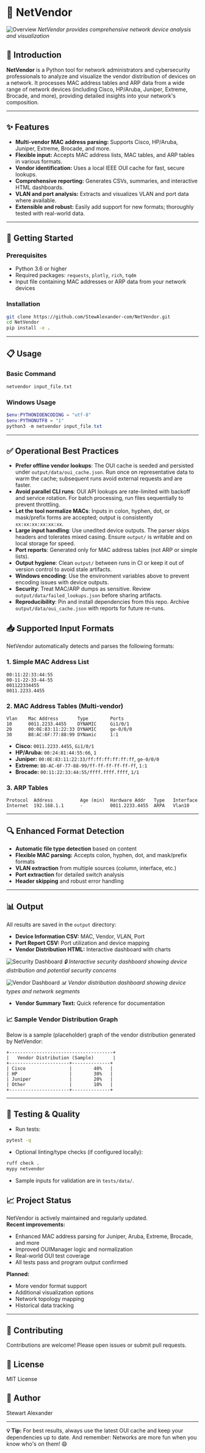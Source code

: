 # 🚀 NetVendor

![Overview](docs/images/overview.png)
*NetVendor provides comprehensive network device analysis and visualization*

## 📖 Introduction

**NetVendor** is a Python tool for network administrators and cybersecurity professionals to analyze and visualize the vendor distribution of devices on a network. It processes MAC address tables and ARP data from a wide range of network devices (including Cisco, HP/Aruba, Juniper, Extreme, Brocade, and more), providing detailed insights into your network's composition.

---

## ✨ Features

- **Multi-vendor MAC address parsing:** Supports Cisco, HP/Aruba, Juniper, Extreme, Brocade, and more.
- **Flexible input:** Accepts MAC address lists, MAC tables, and ARP tables in various formats.
- **Vendor identification:** Uses a local IEEE OUI cache for fast, secure lookups.
- **Comprehensive reporting:** Generates CSVs, summaries, and interactive HTML dashboards.
- **VLAN and port analysis:** Extracts and visualizes VLAN and port data where available.
- **Extensible and robust:** Easily add support for new formats; thoroughly tested with real-world data.

---

## 🚀 Getting Started

### Prerequisites

- Python 3.6 or higher
- Required packages: `requests`, `plotly`, `rich`, `tqdm`
- Input file containing MAC addresses or ARP data from your network devices

### Installation

```bash
git clone https://github.com/StewAlexander-com/NetVendor.git
cd NetVendor
pip install -e .
```

---

## 📋 Usage

### Basic Command

```bash
netvendor input_file.txt
```

### Windows Usage

```powershell
$env:PYTHONIOENCODING = "utf-8"
$env:PYTHONUTF8 = "1"
python3 -m netvendor input_file.txt
```

---

## ✅ Operational Best Practices

- **Prefer offline vendor lookups**: The OUI cache is seeded and persisted under `output/data/oui_cache.json`. Run once on representative data to warm the cache; subsequent runs avoid external requests and are faster.
- **Avoid parallel CLI runs**: OUI API lookups are rate-limited with backoff and service rotation. For batch processing, run files sequentially to prevent throttling.
- **Let the tool normalize MACs**: Inputs in colon, hyphen, dot, or mask/prefix forms are accepted; output is consistently `xx:xx:xx:xx:xx:xx`.
- **Large input handling**: Use unedited device outputs. The parser skips headers and tolerates mixed casing. Ensure `output/` is writable and on local storage for speed.
- **Port reports**: Generated only for MAC address tables (not ARP or simple lists).
- **Output hygiene**: Clean `output/` between runs in CI or keep it out of version control to avoid stale artifacts.
- **Windows encoding**: Use the environment variables above to prevent encoding issues with device outputs.
- **Security**: Treat MAC/ARP dumps as sensitive. Review `output/data/failed_lookups.json` before sharing artifacts.
- **Reproducibility**: Pin and install dependencies from this repo. Archive `output/data/oui_cache.json` with reports for future re-runs.

## 📥 Supported Input Formats

NetVendor automatically detects and parses the following formats:

### 1. Simple MAC Address List

```
00:11:22:33:44:55
00-11-22-33-44-55
001122334455
0011.2233.4455
```

### 2. MAC Address Tables (Multi-vendor)

```
Vlan    Mac Address       Type        Ports
10      0011.2233.4455    DYNAMIC     Gi1/0/1
20      00:0E:83:11:22:33 DYNAMIC     ge-0/0/0
30      B8:AC:6F:77:88:99 DYNamic     1:1
```

- **Cisco:** `0011.2233.4455`, `Gi1/0/1`
- **HP/Aruba:** `00:24:81:44:55:66`, `1`
- **Juniper:** `00:0E:83:11:22:33/ff:ff:ff:ff:ff:ff`, `ge-0/0/0`
- **Extreme:** `B8-AC-6F-77-88-99/ff-ff-ff-ff-ff-ff`, `1:1`
- **Brocade:** `00:11:22:33:44:55/ffff.ffff.ffff`, `1/1`

### 3. ARP Tables

```
Protocol  Address          Age (min)  Hardware Addr   Type   Interface
Internet  192.168.1.1      -          0011.2233.4455  ARPA   Vlan10
```

---

## 🔍 Enhanced Format Detection

- **Automatic file type detection** based on content
- **Flexible MAC parsing:** Accepts colon, hyphen, dot, and mask/prefix formats
- **VLAN extraction** from multiple sources (column, interface, etc.)
- **Port extraction** for detailed switch analysis
- **Header skipping** and robust error handling

---

## 📊 Output

All results are saved in the `output` directory:

- **Device Information CSV:** MAC, Vendor, VLAN, Port
- **Port Report CSV:** Port utilization and device mapping
- **Vendor Distribution HTML:** Interactive dashboard with charts

![Security Dashboard](docs/images/security-dashboard.png)
*🔒 Interactive security dashboard showing device distribution and potential security concerns*

![Vendor Dashboard](docs/images/vendor-dashboard.png)
*📊 Vendor distribution dashboard showing device types and network segments*

- **Vendor Summary Text:** Quick reference for documentation

### 📈 Sample Vendor Distribution Graph

Below is a sample (placeholder) graph of the vendor distribution generated by NetVendor:

```
+--------------------------------------+
|   Vendor Distribution (Sample)       |
+----------------------+--------------+
| Cisco                |        40%   |
| HP                   |        30%   |
| Juniper              |        20%   |
| Other                |        10%   |
+----------------------+--------------+
```

---

## 🧪 Testing & Quality

- Run tests:

```bash
pytest -q
```

- Optional linting/type checks (if configured locally):

```bash
ruff check .
mypy netvendor
```

- Sample inputs for validation are in `tests/data/`.

## 📈 Project Status

NetVendor is actively maintained and regularly updated.  
**Recent improvements:**
- Enhanced MAC address parsing for Juniper, Aruba, Extreme, Brocade, and more
- Improved OUIManager logic and normalization
- Real-world OUI test coverage
- All tests pass and program output confirmed

**Planned:**
- More vendor format support
- Additional visualization options
- Network topology mapping
- Historical data tracking

---

## 🤝 Contributing

Contributions are welcome! Please open issues or submit pull requests.

## 📄 License

MIT License

## 👤 Author

Stewart Alexander

---

**💡 Tip:** For best results, always use the latest OUI cache and keep your dependencies up to date. And remember: Networks are more fun when you know who's on them! 😄
